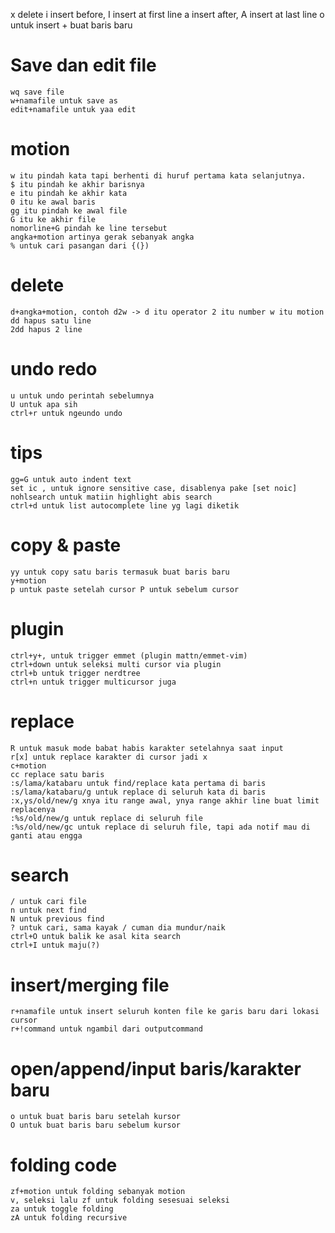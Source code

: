 x delete 
i insert before, I insert at first line
a insert after, A insert at last line
o untuk insert + buat baris baru
# Save dan edit file

```
wq save file
w+namafile untuk save as
edit+namafile untuk yaa edit
```

# motion
```
w itu pindah kata tapi berhenti di huruf pertama kata selanjutnya.
$ itu pindah ke akhir barisnya
e itu pindah ke akhir kata
0 itu ke awal baris
gg itu pindah ke awal file
G itu ke akhir file
nomorline+G pindah ke line tersebut
angka+motion artinya gerak sebanyak angka
% untuk cari pasangan dari {(})
```

# delete
```
d+angka+motion, contoh d2w -> d itu operator 2 itu number w itu motion
dd hapus satu line
2dd hapus 2 line
```

# undo redo
```
u untuk undo perintah sebelumnya
U untuk apa sih
ctrl+r untuk ngeundo undo
```
# tips
```
gg=G untuk auto indent text
set ic , untuk ignore sensitive case, disablenya pake [set noic]
nohlsearch untuk matiin highlight abis search
ctrl+d untuk list autocomplete line yg lagi diketik
```

# copy & paste
```
yy untuk copy satu baris termasuk buat baris baru
y+motion
p untuk paste setelah cursor P untuk sebelum cursor
```

# plugin
```
ctrl+y+, untuk trigger emmet (plugin mattn/emmet-vim)
ctrl+down untuk seleksi multi cursor via plugin
ctrl+b untuk trigger nerdtree
ctrl+n untuk trigger multicursor juga
```

# replace
```
R untuk masuk mode babat habis karakter setelahnya saat input
r[x] untuk replace karakter di cursor jadi x
c+motion 
cc replace satu baris
:s/lama/katabaru untuk find/replace kata pertama di baris
:s/lama/katabaru/g untuk replace di seluruh kata di baris
:x,ys/old/new/g xnya itu range awal, ynya range akhir line buat limit replacenya
:%s/old/new/g untuk replace di seluruh file
:%s/old/new/gc untuk replace di seluruh file, tapi ada notif mau di ganti atau engga
```

# search
```
/ untuk cari file
n untuk next find
N untuk previous find
? untuk cari, sama kayak / cuman dia mundur/naik
ctrl+O untuk balik ke asal kita search
ctrl+I untuk maju(?)
```

# insert/merging file
```
r+namafile untuk insert seluruh konten file ke garis baru dari lokasi cursor
r+!command untuk ngambil dari outputcommand
```

# open/append/input baris/karakter baru
```
o untuk buat baris baru setelah kursor
O untuk buat baris baru sebelum kursor
```

# folding code
```
zf+motion untuk folding sebanyak motion
v, seleksi lalu zf untuk folding sesesuai seleksi
za untuk toggle folding
zA untuk folding recursive
